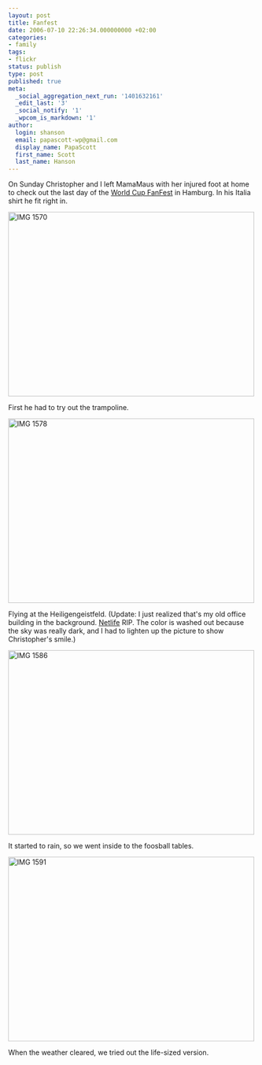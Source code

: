 ```yaml
---
layout: post
title: Fanfest
date: 2006-07-10 22:26:34.000000000 +02:00
categories:
- family
tags:
- flickr
status: publish
type: post
published: true
meta:
  _social_aggregation_next_run: '1401632161'
  _edit_last: '3'
  _social_notify: '1'
  _wpcom_is_markdown: '1'
author:
  login: shanson
  email: papascott-wp@gmail.com
  display_name: PapaScott
  first_name: Scott
  last_name: Hanson
---
```

<p>On Sunday Christopher and I left MamaMaus with her injured foot at home to check out the last day of the <a href="http://www.fanfest.hamburg.de/">World Cup FanFest</a> in Hamburg. In his Italia shirt he fit right in.</p>
<p><a href="http://www.flickr.com/photos/papascott/186692492/" title="Photo Sharing"><img src="https://static.flickr.com/59/186692492_ba56b4ba6d.jpg" width="500" height="375" alt="IMG 1570" /></a></p>
<p>First he had to try out the trampoline.</p>
<p><a href="http://www.flickr.com/photos/papascott/186701319/" title="Photo Sharing"><img src="https://static.flickr.com/60/186701319_07fa54c97a.jpg" width="500" height="375" alt="IMG 1578" /></a></p>
<p>Flying at the Heiligengeistfeld. (Update: I just realized that's my old office building in the background. <a href="http://www.netlife.de/">Netlife</a> RIP. The color is washed out because the sky was really dark, and I had to lighten up the picture to show Christopher's smile.)</p>
<p><a href="http://www.flickr.com/photos/papascott/186692674/" title="Photo Sharing"><img src="https://static.flickr.com/49/186692674_fc2eb389f1.jpg" width="500" height="375" alt="IMG 1586" /></a></p>
<p>It started to rain, so we went inside to the foosball tables.</p>
<p><a href="http://www.flickr.com/photos/papascott/186692963/" title="Photo Sharing"><img src="https://static.flickr.com/1/186692963_0ae4817738.jpg" width="500" height="375" alt="IMG 1591" /></a></p>
<p>When the weather cleared, we tried out the life-sized version.</p>
